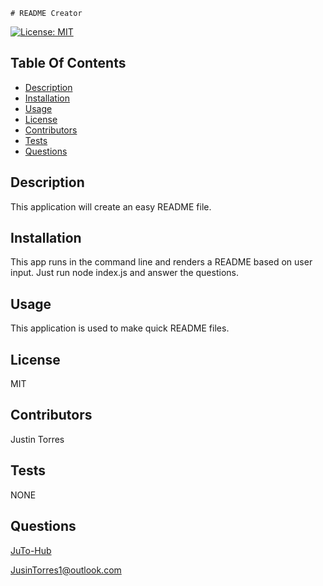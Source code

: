 
    # README Creator 

[![License: MIT](https://img.shields.io/badge/License-MIT-yellow.svg)](https://opensource.org/licenses/MIT)

  ## Table Of Contents
  - [Description](#description)
  - [Installation](#installation)
  - [Usage](#usage)
  - [License](#license)
  - [Contributors](#contributors)
  - [Tests](#tests)
  - [Questions](#questions)

  ## Description
  This application will create an easy README file.
  
  ## Installation
  This app runs in the command line and renders a README based on user input. Just run node index.js and answer the questions.
  
  ## Usage 
  This application is used to make quick README files.
  
  ## License
  MIT
  
  ## Contributors
  Justin Torres

  ## Tests
  NONE
  
  ## Questions
  [JuTo-Hub](https://github.com/JuTo-Hub)


  [JusinTorres1@outlook.com](https://github.com/JusinTorres1@outlook.com)
    